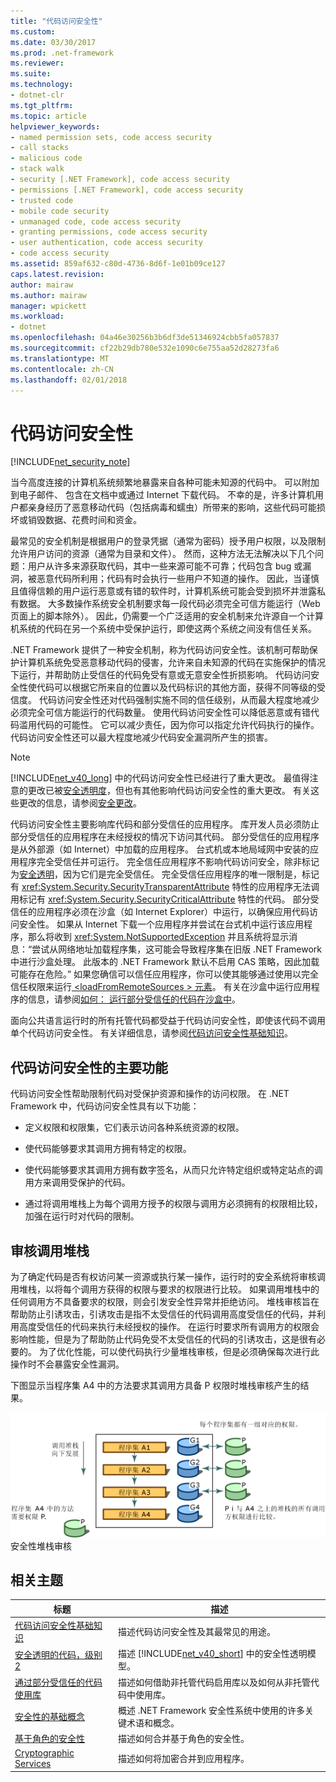 ```yaml
---
title: "代码访问安全性"
ms.custom: 
ms.date: 03/30/2017
ms.prod: .net-framework
ms.reviewer: 
ms.suite: 
ms.technology:
- dotnet-clr
ms.tgt_pltfrm: 
ms.topic: article
helpviewer_keywords:
- named permission sets, code access security
- call stacks
- malicious code
- stack walk
- security [.NET Framework], code access security
- permissions [.NET Framework], code access security
- trusted code
- mobile code security
- unmanaged code, code access security
- granting permissions, code access security
- user authentication, code access security
- code access security
ms.assetid: 859af632-c80d-4736-8d6f-1e01b09ce127
caps.latest.revision: 
author: mairaw
ms.author: mairaw
manager: wpickett
ms.workload:
- dotnet
ms.openlocfilehash: 04a46e30256b3b6df3de51346924cbb5fa057837
ms.sourcegitcommit: cf22b29db780e532e1090c6e755aa52d28273fa6
ms.translationtype: MT
ms.contentlocale: zh-CN
ms.lasthandoff: 02/01/2018
---
```

# <a name="code-access-security"></a>代码访问安全性
[!INCLUDE[net_security_note](../../../includes/net-security-note-md.md)]  
  
 当今高度连接的计算机系统频繁地暴露来自各种可能未知源的代码中。 可以附加到电子邮件、 包含在文档中或通过 Internet 下载代码。 不幸的是，许多计算机用户都亲身经历了恶意移动代码（包括病毒和蠕虫）所带来的影响，这些代码可能损坏或销毁数据、花费时间和资金。  
  
 最常见的安全机制是根据用户的登录凭据（通常为密码）授予用户权限，以及限制允许用户访问的资源（通常为目录和文件）。 然而，这种方法无法解决以下几个问题：用户从许多来源获取代码，其中一些来源可能不可靠；代码包含 bug 或漏洞，被恶意代码所利用；代码有时会执行一些用户不知道的操作。 因此，当谨慎且值得信赖的用户运行恶意或有错的软件时，计算机系统可能会受到损坏并泄露私有数据。 大多数操作系统安全机制要求每一段代码必须完全可信方能运行（Web 页面上的脚本除外）。 因此，仍需要一个广泛适用的安全机制来允许源自一个计算机系统的代码在另一个系统中受保护运行，即使这两个系统之间没有信任关系。  
  
 .NET Framework 提供了一种安全机制，称为代码访问安全性。该机制可帮助保护计算机系统免受恶意移动代码的侵害，允许来自未知源的代码在实施保护的情况下运行，并帮助防止受信任的代码免受有意或无意安全性折损影响。 代码访问安全性使代码可以根据它所来自的位置以及代码标识的其他方面，获得不同等级的受信度。 代码访问安全性还对代码强制实施不同的信任级别，从而最大程度地减少必须完全可信方能运行的代码数量。 使用代码访问安全性可以降低恶意或有错代码滥用代码的可能性。 它可以减少责任，因为你可以指定允许代码执行的操作。 代码访问安全性还可以最大程度地减少代码安全漏洞所产生的损害。  
  
> [!NOTE]
>  [!INCLUDE[net_v40_long](../../../includes/net-v40-long-md.md)] 中的代码访问安全性已经进行了重大更改。 最值得注意的更改已被[安全透明度](../../../docs/framework/misc/security-transparent-code.md)，但也有其他影响代码访问安全性的重大更改。 有关这些更改的信息，请参阅[安全更改](../../../docs/framework/security/security-changes.md)。  
  
 代码访问安全性主要影响库代码和部分受信任的应用程序。 库开发人员必须防止部分受信任的应用程序在未经授权的情况下访问其代码。 部分受信任的应用程序是从外部源（如 Internet）中加载的应用程序。 台式机或本地局域网中安装的应用程序完全受信任并可运行。 完全信任应用程序不影响代码访问安全，除非标记为[安全透明](../../../docs/framework/misc/security-transparent-code.md)，因为它们是完全受信任。 完全受信任应用程序的唯一限制是，标记有 <xref:System.Security.SecurityTransparentAttribute> 特性的应用程序无法调用标记有 <xref:System.Security.SecurityCriticalAttribute> 特性的代码。 部分受信任的应用程序必须在沙盒（如 Internet Explorer）中运行，以确保应用代码访问安全性。 如果从 Internet 下载一个应用程序并尝试在台式机中运行该应用程序，那么将收到 <xref:System.NotSupportedException> 并且系统将显示消息：“尝试从网络地址加载程序集，这可能会导致程序集在旧版 .NET Framework 中进行沙盒处理。 此版本的 .NET Framework 默认不启用 CAS 策略，因此加载可能存在危险。” 如果您确信可以信任应用程序，你可以使其能够通过使用以完全信任权限来运行[ \<loadFromRemoteSources > 元素](../../../docs/framework/configure-apps/file-schema/runtime/loadfromremotesources-element.md)。 有关在沙盒中运行应用程序的信息，请参阅[如何： 运行部分受信任的代码在沙盒中](../../../docs/framework/misc/how-to-run-partially-trusted-code-in-a-sandbox.md)。  
  
 面向公共语言运行时的所有托管代码都受益于代码访问安全性，即使该代码不调用单个代码访问安全性。 有关详细信息，请参阅[代码访问安全性基础知识](../../../docs/framework/misc/code-access-security-basics.md)。  
  
<a name="key_functions"></a>   
## <a name="key-functions-of-code-access-security"></a>代码访问安全性的主要功能  
 代码访问安全性帮助限制代码对受保护资源和操作的访问权限。 在 .NET Framework 中，代码访问安全性具有以下功能：  
  
-   定义权限和权限集，它们表示访问各种系统资源的权限。  
  
-   使代码能够要求其调用方拥有特定的权限。  
  
-   使代码能够要求其调用方拥有数字签名，从而只允许特定组织或特定站点的调用方来调用受保护的代码。  
  
-   通过将调用堆栈上为每个调用方授予的权限与调用方必须拥有的权限相比较，加强在运行时对代码的限制。  
  
<a name="walking_the_call_stack"></a>   
## <a name="walking-the-call-stack"></a>审核调用堆栈  
 为了确定代码是否有权访问某一资源或执行某一操作，运行时的安全系统将审核调用堆栈，以将每个调用方获得的权限与要求的权限进行比较。 如果调用堆栈中的任何调用方不具备要求的权限，则会引发安全性异常并拒绝访问。 堆栈审核旨在帮助防止引诱攻击，引诱攻击是指不太受信任的代码调用高度受信任的代码，并利用高度受信任的代码来执行未经授权的操作。 在运行时要求所有调用方的权限会影响性能，但是为了帮助防止代码免受不太受信任的代码的引诱攻击，这是很有必要的。 为了优化性能，可以使代码执行少量堆栈审核，但是必须确保每次进行此操作时不会暴露安全性漏洞。  
  
 下图显示当程序集 A4 中的方法要求其调用方具备 P 权限时堆栈审核产生的结果。  
  
 ![代码访问安全](../../../docs/framework/misc/media/slide-10a.gif "slide_10a")  
安全性堆栈审核  
  
<a name="related_topics"></a>   
## <a name="related-topics"></a>相关主题  
  
|标题|描述|  
|-----------|-----------------|  
|[代码访问安全性基础知识](../../../docs/framework/misc/code-access-security-basics.md)|描述代码访问安全性及其最常见的用途。|  
|[安全透明的代码，级别 2](../../../docs/framework/misc/security-transparent-code-level-2.md)|描述 [!INCLUDE[net_v40_short](../../../includes/net-v40-short-md.md)] 中的安全性透明模型。|  
|[通过部分受信任的代码使用库](../../../docs/framework/misc/using-libraries-from-partially-trusted-code.md)|描述如何借助非托管代码启用库以及如何从非托管代码中使用库。|  
|[安全性的基础概念](../../../docs/standard/security/key-security-concepts.md)|概述 .NET Framework 安全性系统中使用的许多关键术语和概念。|  
|[基于角色的安全性](../../../docs/standard/security/role-based-security.md)|描述如何合并基于角色的安全性。|  
|[Cryptographic Services](../../../docs/standard/security/cryptographic-services.md)|描述如何将加密合并到应用程序。|
